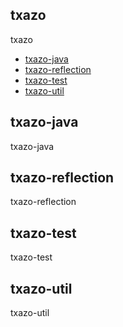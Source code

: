 <h2>
    <a id="user-content-txazo" class="anchor" href="#txazo" aria-hidden="true">
    <span class="octicon octicon-link"></span></a>
    txazo
</h2>
<p>
txazo
</p>

<ul>
    <li><a href="#txazo-java">txazo-java</a></li>
    <li><a href="#txazo-reflection">txazo-reflection</a></li>
    <li><a href="#txazo-test">txazo-test</a></li>
    <li><a href="#txazo-util">txazo-util</a></li>
</ul>

<h2>
    <a id="user-content-txazo-java" class="anchor" href="#txazo-java" aria-hidden="true">
    <span class="octicon octicon-link"></span></a>
    txazo-java
</h2>
<p>
txazo-java
</p>

<h2>
    <a id="user-content-txazo-reflection" class="anchor" href="#txazo-reflection" aria-hidden="true">
    <span class="octicon octicon-link"></span></a>
    txazo-reflection
</h2>
<p>
txazo-reflection
</p>

<h2>
    <a id="user-content-txazo-test" class="anchor" href="#txazo-test" aria-hidden="true">
    <span class="octicon octicon-link"></span></a>
    txazo-test
</h2>
<p>
txazo-test
</p>

<h2>
    <a id="user-content-txazo-util" class="anchor" href="#txazo-util" aria-hidden="true">
    <span class="octicon octicon-link"></span></a>
    txazo-util
</h2>
<p>
txazo-util
</p>
